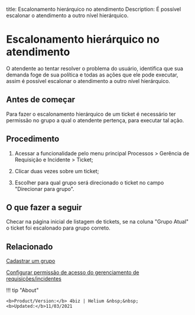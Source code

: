 title: Escalonamento hierárquico no atendimento
Description: É possível escalonar o atendimento a outro nível hierárquico.
# Escalonamento hierárquico no atendimento

O atendente ao tentar resolver o problema do usuário, identifica que sua demanda foge de sua política e todas as ações que ele pode executar, assim é possível escalonar o atendimento a outro nível hierárquico.

Antes de começar
----------------

Para fazer o escalonamento hierárquico de um ticket é necessário ter permissão
no grupo a qual o atendente pertença, para executar tal ação.

Procedimento
------------

1.  Acessar a funcionalidade pelo menu principal Processos \> Gerência de
    Requisição e Incidente \> Ticket;

2.  Clicar duas vezes sobre um ticket;

3.  Escolher para qual grupo será direcionado o ticket no campo "Direcionar para
    grupo".

O que fazer a seguir
--------------------

Checar na página inicial de listagem de tickets, se na coluna "Grupo Atual" o
ticket foi escalonado para grupo correto.

Relacionado
-----------

[Cadastrar um grupo](/pt-br/4biz-helium/initial-settings/access-settings/user/register-groups.html)

[Configurar permissão de acesso do gerenciamento de requisições/incidentes](/pt-br/4biz-helium/processes/tickets/configuration/access-ticket-management.html)

<!-- <i class='fa fa-youtube-play  fa-2x' style='color:#97ce17;vertical-align: middle;'> </i> [Video Library](https://www.youtube.com/playlist?list=PLB5qK2uzf2ROn4Xs6UdH84Ujzta2iJ6Ei)'
-->
!!! tip "About"

    <b>Product/Version:</b> 4biz | Helium &nbsp;&nbsp;
    <b>Updated:</b>11/03/2021

